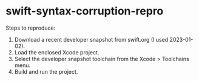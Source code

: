 # swift-syntax-corruption-repro

Steps to reproduce:

1.  Download a recent developer snapshot from swift.org
    (I used 2023-01-02).
2.  Load the enclosed Xcode project.
3.  Select the developer snapshot toolchain from the
    Xcode > Toolchains menu.
4.  Build and run the project.
